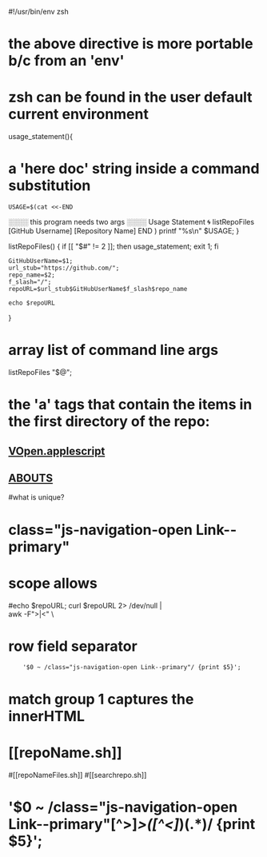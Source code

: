 #!/usr/bin/env zsh
# the above directive is more portable b/c from an 'env' 
# 	zsh can be found in the user default current environment 

usage_statement(){
# a 'here doc' string inside a command substitution
	USAGE=$(cat <<-END
░░░░  this program needs two args   ░░░░
    Usage Statement
🌀 listRepoFiles [GitHub Username] [Repository Name]
END
)
	printf "%s\n" $USAGE;
}

listRepoFiles() {
	if [[ "$#" != 2 ]]; then
		usage_statement;
		exit 1;
	fi

	GitHubUserName=$1;
	url_stub="https://github.com/";
	repo_name=$2;
	f_slash="/";
	repoURL=$url_stub$GitHubUserName$f_slash$repo_name

	echo $repoURL 
}
# array list of command line args
listRepoFiles "$@"; 

#  the 'a' tags that contain the items in the first directory of the repo:

## <a class="js-navigation-open Link--primary" title="VOpen.applescript" data-pjax="#repo-content-pjax-container" data-turbo-frame="repo-content-turbo-frame" href="/gramjos/vopen/blob/master/VOpen.applescript">VOpen.applescript</a>

## <a class="js-navigation-open Link--primary" title="ABOUTS" data-pjax="#repo-content-pjax-container" data-turbo-frame="repo-content-turbo-frame" href="/gramjos/vopen/blob/master/ABOUTS">ABOUTS</a>

#what is unique?
# 		class="js-navigation-open Link--primary"

# scope allows
#echo $repoURL; 
	curl $repoURL 2> /dev/null | \
		awk -F">|<" 	\
# row field separator
		'$0 ~ /class="js-navigation-open Link--primary"/ {print $5}';
# match group 1 captures the innerHTML
# [[repoName.sh]]
#[[repoNameFiles.sh]]
#[[searchrepo.sh]]
#		'$0 ~ /class="js-navigation-open Link--primary"[^>]*>([^<]*)(.*)/ {print $5}';
